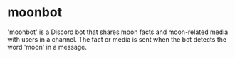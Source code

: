 # moonbot
'moonbot' is a Discord bot that shares moon facts and moon-related media with users in a channel. The fact or media is sent when the bot detects the word 'moon' in a message.
